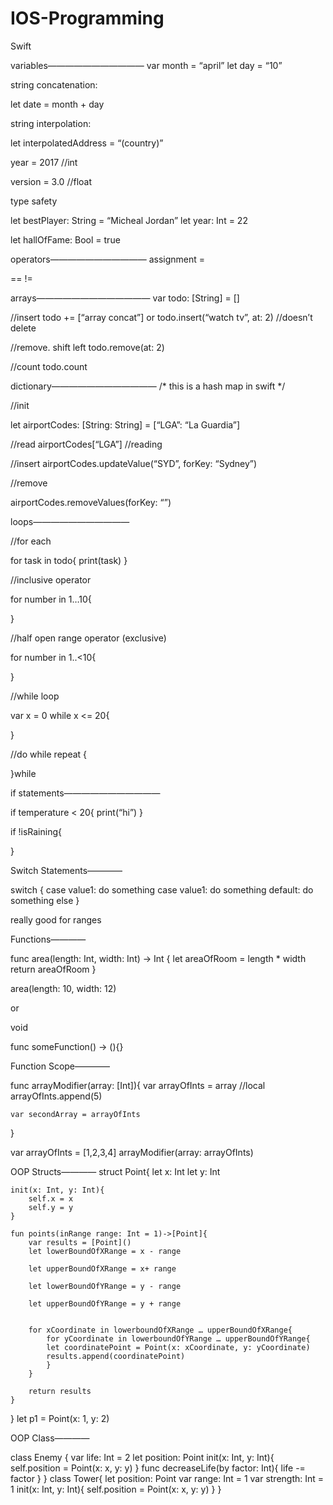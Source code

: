 # IOS-Programming

Swift



variables———————————
var month = “april”
let day = “10”


string concatenation:

let date = month + day

string interpolation:

let interpolatedAddress = “\(country)”


year = 2017 //int

version = 3.0 //float

type safety

let bestPlayer: String = “Micheal Jordan”
let year: Int = 22

let hallOfFame: Bool = true

operators———————————
assignment =

==
!=

arrays—————————————
var todo: [String] = []

//insert
todo += [“array concat”]
or
todo.insert(“watch tv”, at: 2)
	//doesn’t delete

//remove. shift left
todo.remove(at: 2)

//count 
todo.count


dictionary————————————
/*
	this is a hash map in swift 
*/

//init

let airportCodes: [String: String] = [“LGA”: “La Guardia”]

//read
airportCodes[“LGA”] //reading

//insert
airportCodes.updateValue(“SYD”, forKey: “Sydney”) 

//remove

airportCodes.removeValues(forKey: “”)



loops———————————

//for each

for task in todo{
		print(task)
}

//inclusive operator

for number in 1…10{

}

//half open range operator (exclusive)

for number in 1..<10{

}

//while loop

var x = 0
while x <= 20{

}

//do while
repeat {


}while 

if statements———————————

if temperature < 20{
		print(“hi”)
}

if !isRaining{

}

Switch Statements————

switch {
	case value1: do something
	case value1: do something
	default: do something else
}

really good for ranges

Functions————

func area(length: Int, width: Int) -> Int {
	let areaOfRoom = length * width
	return areaOfRoom
}

area(length: 10, width: 12)


or 

void

func someFunction() -> (){}

Function Scope————

func arrayModifier(array: [Int]){
	var arrayOfInts = array //local
	arrayOfInts.append(5)

	var secondArray = arrayOfInts
}

var arrayOfInts = [1,2,3,4]
arrayModifier(array: arrayOfInts)

OOP Structs————
struct Point{
	let x: Int
	let y: Int

	init(x: Int, y: Int){
		self.x = x
		self.y = y
	}

	fun points(inRange range: Int = 1)->[Point]{
		var results = [Point]()
		let lowerBoundOfXRange = x - range

		let upperBoundOfXRange = x+ range

		let lowerBoundOfYRange = y - range

		let upperBoundOfYRange = y + range


		for xCoordinate in lowerboundOfXRange … upperBoundOfXRange{
			for yCoordinate in lowerboundOfYRange … upperBoundOfYRange{
			let coordinatePoint = Point(x: xCoordinate, y: yCoordinate)
			results.append(coordinatePoint)
			}
		}

		return results
	}
}
let p1 = Point(x: 1, y: 2)

OOP Class————

class Enemy {
	var life: Int = 2
	let position: Point
	init(x: Int, y: Int){
		self.position = Point(x: x, y: y)
	}
func decreaseLife(by factor: Int){
	 life -= factor 
}
}
class Tower{
let position: Point
var range: Int = 1
var strength: Int = 1
init(x: Int, y: Int){
		self.position = Point(x: x, y: y)
}
}

